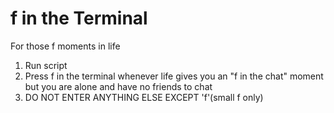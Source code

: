 <h1>f in the Terminal</h1>
For those f moments in life
<ol>
<li>Run script</li>
<li>Press f in the terminal whenever life gives you an "f in the chat" moment but you are alone and have no friends to chat</li>
<li>DO NOT ENTER ANYTHING ELSE EXCEPT 'f'(small f only)</li>
</ol>
